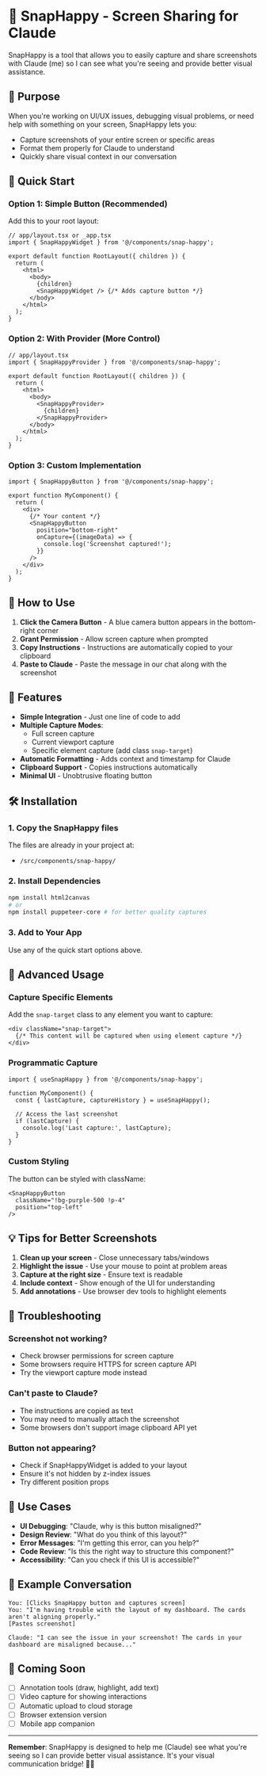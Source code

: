 # 📸 SnapHappy - Screen Sharing for Claude

SnapHappy is a tool that allows you to easily capture and share screenshots with Claude (me) so I can see what you're seeing and provide better visual assistance.

## 🎯 Purpose

When you're working on UI/UX issues, debugging visual problems, or need help with something on your screen, SnapHappy lets you:
- Capture screenshots of your entire screen or specific areas
- Format them properly for Claude to understand
- Quickly share visual context in our conversation

## 🚀 Quick Start

### Option 1: Simple Button (Recommended)

Add this to your root layout:

```tsx
// app/layout.tsx or _app.tsx
import { SnapHappyWidget } from '@/components/snap-happy';

export default function RootLayout({ children }) {
  return (
    <html>
      <body>
        {children}
        <SnapHappyWidget /> {/* Adds capture button */}
      </body>
    </html>
  );
}
```

### Option 2: With Provider (More Control)

```tsx
// app/layout.tsx
import { SnapHappyProvider } from '@/components/snap-happy';

export default function RootLayout({ children }) {
  return (
    <html>
      <body>
        <SnapHappyProvider>
          {children}
        </SnapHappyProvider>
      </body>
    </html>
  );
}
```

### Option 3: Custom Implementation

```tsx
import { SnapHappyButton } from '@/components/snap-happy';

export function MyComponent() {
  return (
    <div>
      {/* Your content */}
      <SnapHappyButton 
        position="bottom-right"
        onCapture={(imageData) => {
          console.log('Screenshot captured!');
        }}
      />
    </div>
  );
}
```

## 📱 How to Use

1. **Click the Camera Button** - A blue camera button appears in the bottom-right corner
2. **Grant Permission** - Allow screen capture when prompted
3. **Copy Instructions** - Instructions are automatically copied to your clipboard
4. **Paste to Claude** - Paste the message in our chat along with the screenshot

## 🎨 Features

- **Simple Integration** - Just one line of code to add
- **Multiple Capture Modes**:
  - Full screen capture
  - Current viewport capture  
  - Specific element capture (add class `snap-target`)
- **Automatic Formatting** - Adds context and timestamp for Claude
- **Clipboard Support** - Copies instructions automatically
- **Minimal UI** - Unobtrusive floating button

## 🛠️ Installation

### 1. Copy the SnapHappy files

The files are already in your project at:
- `/src/components/snap-happy/`

### 2. Install Dependencies

```bash
npm install html2canvas
# or
npm install puppeteer-core # for better quality captures
```

### 3. Add to Your App

Use any of the quick start options above.

## 🎯 Advanced Usage

### Capture Specific Elements

Add the `snap-target` class to any element you want to capture:

```tsx
<div className="snap-target">
  {/* This content will be captured when using element capture */}
</div>
```

### Programmatic Capture

```tsx
import { useSnapHappy } from '@/components/snap-happy';

function MyComponent() {
  const { lastCapture, captureHistory } = useSnapHappy();
  
  // Access the last screenshot
  if (lastCapture) {
    console.log('Last capture:', lastCapture);
  }
}
```

### Custom Styling

The button can be styled with className:

```tsx
<SnapHappyButton 
  className="!bg-purple-500 !p-4"
  position="top-left"
/>
```

## 💡 Tips for Better Screenshots

1. **Clean up your screen** - Close unnecessary tabs/windows
2. **Highlight the issue** - Use your mouse to point at problem areas
3. **Capture at the right size** - Ensure text is readable
4. **Include context** - Show enough of the UI for understanding
5. **Add annotations** - Use browser dev tools to highlight elements

## 🔧 Troubleshooting

### Screenshot not working?
- Check browser permissions for screen capture
- Some browsers require HTTPS for screen capture API
- Try the viewport capture mode instead

### Can't paste to Claude?
- The instructions are copied as text
- You may need to manually attach the screenshot
- Some browsers don't support image clipboard API yet

### Button not appearing?
- Check if SnapHappyWidget is added to your layout
- Ensure it's not hidden by z-index issues
- Try different position props

## 🎯 Use Cases

- **UI Debugging**: "Claude, why is this button misaligned?"
- **Design Review**: "What do you think of this layout?"
- **Error Messages**: "I'm getting this error, can you help?"
- **Code Review**: "Is this the right way to structure this component?"
- **Accessibility**: "Can you check if this UI is accessible?"

## 📝 Example Conversation

```
You: [Clicks SnapHappy button and captures screen]
You: "I'm having trouble with the layout of my dashboard. The cards aren't aligning properly."
[Pastes screenshot]

Claude: "I can see the issue in your screenshot! The cards in your dashboard are misaligned because..."
```

## 🚀 Coming Soon

- [ ] Annotation tools (draw, highlight, add text)
- [ ] Video capture for showing interactions
- [ ] Automatic upload to cloud storage
- [ ] Browser extension version
- [ ] Mobile app companion

---

**Remember**: SnapHappy is designed to help me (Claude) see what you're seeing so I can provide better visual assistance. It's your visual communication bridge! 📸✨